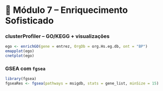 # 🧩 Módulo 7 – Enriquecimento Sofisticado

### clusterProfiler – GO/KEGG + visualizações
```r
ego <- enrichGO(gene = entrez, OrgDb = org.Hs.eg.db, ont = "BP")
emapplot(ego)
cnetplot(ego)
```

### GSEA com `fgsea`
```r
library(fgsea)
fgseaRes <- fgsea(pathways = msigdb, stats = gene_list, minSize = 15)
```